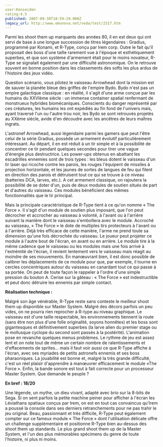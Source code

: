 ```yaml
---
user:Kenseiden
rating:4.5
published: 2007-09-30T18:59:29.000Z
legacy_url: http://www.emunova.net/veda/test/2317.htm
---
```

Parmi les shoot them up marquants des années 80, il en est deux qui ont servi de base à une longue succession de titres légendaires : Gradius, programmé par Konami, et R-Type, conçu par Irem corp. Outre le fait qu'il proposait des boss d'une taille rarement vue à l'époque et esthétiquement superbes, et que son système d'armement était pour le moins novateur, R-Type se signalait également par une difficulté astronomique. On le retrouve souvent en bonne position dans les classements des softs les plus ardus de l'histoire des jeux vidéo.  

  

Question scénario, vous pilotez le vaisseau Arrowhead dont la mission est de sauver la planète bleue des griffes de l'empire Bydo. Bydo n'est pas un empire galactique classique : en réalité, il s'agit d'une arme conçue par les humains du XXVIème siècle : un immense container spatial renfermant de monstrueux hybrides biomécaniques. Conscients du danger représenté par ces créatures, les humains les ont expédiés au fin fond de l'univers mais, ayant traversé l'un ou l'autre trou noir, les Bydo se sont retrouvés projetés au XXème siècle, avide d'en découdre avec les ancêtres de leurs maîtres ingrats.  

  

L'astronef Arrowhead, aussi légendaire parmi les gamers que peut l'être celui de la série Gradius, possède un armement évolutif particulièrement intéressant. Au départ, il en est réduit à un tir simple et à la possibilité de concentrer ce tir pendant quelques secondes pour tirer une vague d'énergie plus destructrice. Les power-ups obtenus en abattant les escadrilles ennemies sont de trois types : les bleus dotent le vaisseau d'un tir laser qui ricoche contre les parois, les rouges l'équipent de missiles à projection horizontale, et les jaunes de sortes de langues de feu qui filent en direction des parois et détruisent tout ce qui se trouve à ce niveau (batteries DCA, larves, etc.). A cet armement classique, on rajoutera la possibilité de se doter d'un, puis de deux modules de soutien situés de part et d'autres du vaisseau. Ces modules bénéficient des mêmes fonctionnalités que le tir principal.  

  

Mais la principale caractéristique de R-Type tient à ce qu'on nomme « The Force ». Il s'agit d'un module de soutien plus imposant, que l'on peut décrocher et accrocher au vaisseau à volonté, à l'avant ou à l'arrière suivant la manière dont le vaisseau s'emboîtera avec le module. Accroché au vaisseau, « The Force » le dote de multiples tirs protecteurs à l'avant ou à l'arrière. Déjà très efficace de cette manière, l'arme ne prend toute sa dimension qu'une fois décrochée du vaisseau. Le joueur peut projeter ce module à l'autre bout de l'écran, en avant ou en arrière. Le module tire à la même cadence que le vaisseau ou les modules mais une fois arrivé à l'extrémité de l'écran, il revient lentement vers le vaisseau mais réagit au moindre de ses mouvements. En manœuvrant bien, il est donc possible de calibrer les déplacements de ce module pour que, par exemple, il tourne en cercles concentriques autour du vaisseau en canardant tout ce qui passe à sa portée. On peut de toute façon le rappeler à l'ordre d'une simple pression du bouton A. Cerise sur la gâteau : « The Force » est indestructible et peut donc détruire les ennemis par simple contact.  

  

**Réalisation technique :**   

Malgré son âge vénérable, R-Type reste sans conteste le meilleur shoot them up disponible sur Master System. Malgré des décors parfois un peu vides, on ne pourra rien reprocher à R-type au niveau graphique. Le vaisseau est d'une taille respectable, les environnements tiennent la route (sans être non plus d'une folle originalité, soyons honnêtes) et les boss sont gigantesques et définitivement superbes (la larve alien du premier stage ou le mollusque cyclope du second sont passés à la postérité). L'animation pose en revanche quelques menus problèmes. Le rythme de jeu est assez lent et on note tout de même un certain nombre de ralentissements et d'effacements de sprites... mais il faut voir aussi ce que R-Type affiche à l'écran, avec ses myriades de petits astronefs ennemis et ses boss pharaoniques. La jouabilité est bonne et, malgré la très grande difficulté, c'est un réel plaisir d'apprendre à manœuvrer efficacement le module «The Force ». Enfin, la bande sonore est tout à fait correcte pour un processeur Master System. Que demande le peuple ?  

  

**En bref : 18/20**   

Une légende, un mythe, un dieu vivant, adapté avec brio sur la 8-bits de Sega. Si on sent parfois la petite machine peiner pour afficher à l'écran les Léviathans spatiaux conçus par Irem, on est en tout cas convaincus qu'Irem a poussé la console dans ses derniers retranchements pour ne pas trahir le jeu original. Beau, passionnant et très difficile, R-Type peut également compter sur ce fameux module « The Force » dont l'utilisation délicate offre un challenge supplémentaire et positionne R-Type bien au-dessus des shoot them up standards. Le plus grand shoot them up de la Master System, et l'un des plus mémorables spécimens du genre de toute l'histoire, ni plus ni moins.